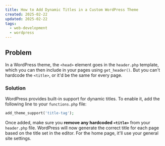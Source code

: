 ```yaml
---
title: How to Add Dynamic Titles in a Custom WordPress Theme
created: 2025-02-22
updated: 2025-02-22
tags:
  - web-development
  - wordpress
---
```


## Problem

In a WordPress theme, the `<head>` element goes in the `header.php` template, which you can then include in your pages using `get_header()`. But you can't hardcode the `<title>`, or it'd be the same for every page.

### Solution

WordPress provides built-in support for dynamic titles. To enable it, add the following line to your `functions.php` file:

```php
add_theme_support('title-tag');
```

Once added, make sure you **remove any hardcoded `<title>`** from your `header.php` file. WordPress will now generate the correct title for each page based on the title set in the editor. For the home page, it'll use your general site settings.
